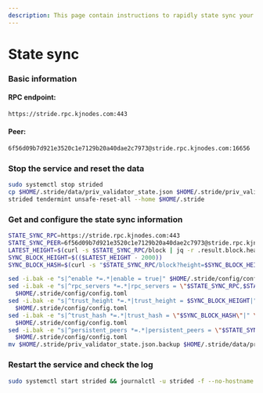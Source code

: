 ```yaml
---
description: This page contain instructions to rapidly state sync your validator node
---
```


# State sync

### Basic information

#### RPC endpoint:

```bash
https://stride.rpc.kjnodes.com:443
```

#### Peer:

```bash
6f56d09b7d921e3520c1e7129b20a40dae2c7973@stride.rpc.kjnodes.com:16656
```

### Stop the service and reset the data

```bash
sudo systemctl stop strided
cp $HOME/.stride/data/priv_validator_state.json $HOME/.stride/priv_validator_state.json.backup
strided tendermint unsafe-reset-all --home $HOME/.stride
```

### Get and configure the state sync information

```bash
STATE_SYNC_RPC=https://stride.rpc.kjnodes.com:443
STATE_SYNC_PEER=6f56d09b7d921e3520c1e7129b20a40dae2c7973@stride.rpc.kjnodes.com:16656
LATEST_HEIGHT=$(curl -s $STATE_SYNC_RPC/block | jq -r .result.block.header.height)
SYNC_BLOCK_HEIGHT=$(($LATEST_HEIGHT - 2000))
SYNC_BLOCK_HASH=$(curl -s "$STATE_SYNC_RPC/block?height=$SYNC_BLOCK_HEIGHT" | jq -r .result.block_id.hash)

sed -i.bak -e "s|^enable *=.*|enable = true|" $HOME/.stride/config/config.toml
sed -i.bak -e "s|^rpc_servers *=.*|rpc_servers = \"$STATE_SYNC_RPC,$STATE_SYNC_RPC\"|" \
  $HOME/.stride/config/config.toml
sed -i.bak -e "s|^trust_height *=.*|trust_height = $SYNC_BLOCK_HEIGHT|" \
  $HOME/.stride/config/config.toml
sed -i.bak -e "s|^trust_hash *=.*|trust_hash = \"$SYNC_BLOCK_HASH\"|" \
  $HOME/.stride/config/config.toml
sed -i.bak -e "s|^persistent_peers *=.*|persistent_peers = \"$STATE_SYNC_PEER\"|" \
  $HOME/.stride/config/config.toml
mv $HOME/.stride/priv_validator_state.json.backup $HOME/.stride/data/priv_validator_state.json
```

### Restart the service and check the log

```bash
sudo systemctl start strided && journalctl -u strided -f --no-hostname -o cat
```
